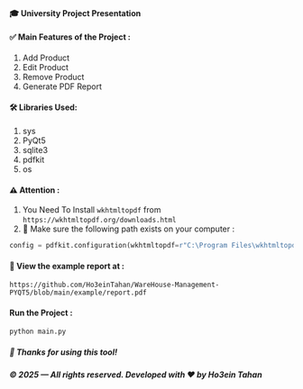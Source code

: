 #### 🎓 University Project Presentation

#### ✅ Main Features of the Project :
1. Add Product
2. Edit Product
3. Remove Product
4. Generate PDF Report

#### 🛠️ Libraries Used:
1. sys
2. PyQt5
3. sqlite3
4. pdfkit
5. os

#### ⚠️ Attention :
1. You Need To Install `wkhtmltopdf` from `https://wkhtmltopdf.org/downloads.html`
2. 📌 Make sure the following path exists on your computer :
``` python 
config = pdfkit.configuration(wkhtmltopdf=r"C:\Program Files\wkhtmltopdf\bin\wkhtmltopdf.exe")
```

#### 📄 View the example report at :
 `https://github.com/Ho3einTahan/WareHouse-Management-PYQT5/blob/main/example/report.pdf`

#### Run the Project :
``` python
python main.py
```

##### 🙏 Thanks for using this tool!

##### © 2025 — All rights reserved. Developed with ❤️ by Ho3ein Tahan